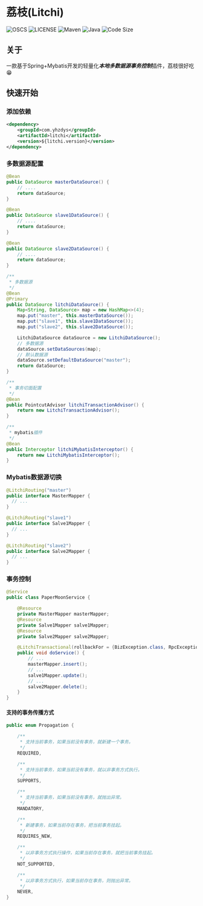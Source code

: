 # 荔枝(Litchi)

![OSCS](https://www.oscs1024.com/platform/badge/yhzdys/litchi.svg?size=small)
![LICENSE](https://img.shields.io/github/license/yhzdys/litchi)
![Maven](https://img.shields.io/maven-metadata/v?metadataUrl=https%3A%2F%2Frepo1.maven.org%2Fmaven2%2Fcom%2Fyhzdys%2Flitchi%2Fmaven-metadata.xml)
![Java](https://img.shields.io/badge/java-1.8%2B-green)
![Code Size](https://img.shields.io/github/languages/code-size/yhzdys/litchi)

## 关于

一款基于Spring+Mybatis开发的轻量化***本地多数据源事务控制***插件，荔枝很好吃😁

## 快速开始

### 添加依赖

~~~xml
<dependency>
    <groupId>com.yhzdys</groupId>
    <artifactId>litchi</artifactId>
    <version>${litchi.version}</version>
</dependency>
~~~

### 多数据源配置

~~~ java
@Bean
public DataSource masterDataSource() {
    // ....
    return dataSource;
}

@Bean
public DataSource slave1DataSource() {
    // ....
    return dataSource;
}

@Bean
public DataSource slave2DataSource() {
    // ....
    return dataSource;
}

/**
 * 多数据源
 */
@Bean
@Primary
public DataSource litchiDataSource() {
    Map<String, DataSource> map = new HashMap<>(4);
    map.put("master", this.masterDataSource());
    map.put("slave1", this.slave1DataSource());
    map.put("slave2", this.slave2DataSource());

    LitchiDataSource dataSource = new LitchiDataSource();
    // 多数据源
    dataSource.setDataSources(map);
    // 默认数据源
    dataSource.setDefaultDataSource("master");
    return dataSource;
}

/**
 * 事务切面配置
 */
@Bean
public PointcutAdvisor litchiTransactionAdvisor() {
    return new LitchiTransactionAdvisor();
}

/**
 * mybatis插件
 */
@Bean
public Interceptor litchiMybatisInterceptor() {
    return new LitchiMybatisInterceptor();
}
~~~

### Mybatis数据源切换

~~~java
@LitchiRouting("master")
public interface MasterMapper {
  // ...
}
~~~

~~~java
@LitchiRouting("slave1")
public interface Salve1Mapper {
  // ...
}
~~~

~~~ java
@LitchiRouting("slave2")
public interface Salve2Mapper {
  // ...
}
~~~

### 事务控制

~~~java
@Service
public class PaperMoonService {

    @Resource
    private MasterMapper masterMapper;
    @Resource
    private Salve1Mapper salve1Mapper;
    @Resource
    private Salve2Mapper salve2Mapper;

    @LitchiTransactional(rollbackFor = {BizException.class, RpcException.class}, noRollbackFor = {IgnoreException.class}, propagation = Propagation.REQUIRED)
    public void doService() {
        // ...
        masterMapper.insert();
        // ...
        salve1Mapper.update();
        // ...
        salve2Mapper.delete();
    }
}
~~~

#### 支持的事务传播方式

~~~java
public enum Propagation {

    /**
     * 支持当前事务，如果当前没有事务，就新建一个事务。
     */
    REQUIRED,

    /**
     * 支持当前事务，如果当前没有事务，就以非事务方式执行。
     */
    SUPPORTS,

    /**
     * 支持当前事务，如果当前没有事务，就抛出异常。
     */
    MANDATORY,

    /**
     * 新建事务，如果当前存在事务，把当前事务挂起。
     */
    REQUIRES_NEW,

    /**
     * 以非事务方式执行操作，如果当前存在事务，就把当前事务挂起。
     */
    NOT_SUPPORTED,

    /**
     * 以非事务方式执行，如果当前存在事务，则抛出异常。
     */
    NEVER,
}
~~~



